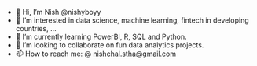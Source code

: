 - 👋 Hi, I’m Nish @nishyboyy
- 👀 I’m interested in data science, machine learning, fintech in developing countries, ...
- 🌱 I’m currently learning PowerBI, R, SQL and Python.
- 💞️ I’m looking to collaborate on fun data analytics projects.
- 📫 How to reach me: @ nishchal.stha@gmail.com

<!---
nishyboyy/nishyboyy is a ✨ special ✨ repository because its `README.md` (this file) appears on your GitHub profile.
You can click the Preview link to take a look at your changes.
--->
